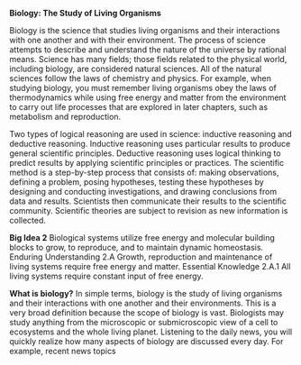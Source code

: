 **Biology: The Study of Living Organisms**

Biology is the science that studies living organisms and their interactions with one another and with their environment. The process of science attempts to describe and understand the nature of the universe by rational means. Science has many fields; those fields related to the physical world, including biology, are considered natural sciences. All of the natural sciences follow the laws of chemistry and physics. For example, when studying biology, you must remember living organisms obey the laws of thermodynamics while using free energy and matter from the environment to carry out life processes that are explored in later chapters, such as metabolism and reproduction.

Two types of logical reasoning are used in science: inductive reasoning and deductive reasoning. Inductive reasoning uses particular results to produce general scientific principles. Deductive reasoning uses logical thinking to predict results by applying scientific principles or practices. The scientific method is a step-by-step process that consists of: making observations, defining a problem, posing hypotheses, testing these hypotheses by designing and conducting investigations, and drawing conclusions from data and results. Scientists then communicate their results to the scientific community. Scientific theories are subject to revision as new information is collected.

**Big Idea 2**
Biological systems utilize free energy and molecular building blocks to grow, to reproduce, and to maintain dynamic homeostasis. Enduring Understanding 2.A
Growth, reproduction and maintenance of living systems require free energy and matter. Essential Knowledge
2.A.1 All living systems require constant input of free energy.

**What is biology?** 
In simple terms, biology is the study of living organisms and their interactions with one another and their environments. This is a very broad definition because the scope of biology is vast. Biologists may study anything from the microscopic or submicroscopic view of a cell to ecosystems and the whole living planet. Listening to the daily news, you will quickly realize how many aspects of biology are discussed every day. For example, recent news topics